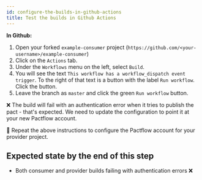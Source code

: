 ```yaml
---
id: configure-the-builds-in-github-actions
title: Test the builds in Github Actions
---
```


**In Github:**

1. Open your forked `example-consumer` project (`https://github.com/<your-username>/example-consumer`)
1. Click on the `Actions` tab.
1. Under the `Workflows` menu on the left, select `Build`.
1. You will see the text `This workflow has a workflow_dispatch event trigger`. To the right of that text is a button with the label `Run workflow`. Click the button.
1. Leave the branch as `master` and click the green `Run workflow` button.

❌ The build will fail with an authentication error when it tries to publish the pact - that's expected. We need to update the configuration to point it at your new Pactflow account.

🔁 Repeat the above instructions to configure the Pactflow account for your provider project.

## Expected state by the end of this step

* Both consumer and provider builds failing with authentication errors ❌
